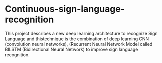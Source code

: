 # Continuous-sign-language-recognition
This project describes a new deep learning architecture to recognize Sign Language and thistechnique is the combination of deep learning CNN (convolution neural networks), (Recurrent Neural Network Model called BILSTM (Bidirectional Neural Network) to improve sign language recognition. 
